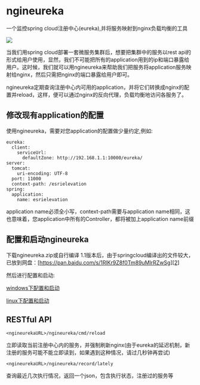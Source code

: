 # ngineureka
一个监控spring cloud注册中心(eureka),并将服务映射到nginx负载均衡的工具

![][1]

当我们用spring cloud部署一套微服务集群后，想要把集群中的服务以rest api的形式给用户使用，显然，我们不可能把所有的application用到的ip和端口暴露给用户。这时候，我们就可以用ngineureka来帮助我们把服务将application服务映射给nginx，然后只需把nginx的端口暴露给用户即可。

ngineureka定期查询注册中心内可用的application，并将它们转换成nginx的配置并reload，这样，便可以通过nginx的反向代理，负载均衡地访问各服务了。

## 修改现有application的配置
使用ngineureka，需要对您application的配置做少量约定,例如:
```
eureka:
  client:
    serviceUrl:
      defaultZone: http://192.168.1.1:10000/eureka/
server:
  tomcat:
    uri-encoding: UTF-8
  port: 11000
  context-path: /esrielevation
spring:
  application:
    name: esrielevation
```
application name必须全小写，context-path需要与application name相同，这也意味着，您application中所有的Controller，都将被加上application name前缀


## 配置和启动ngineureka
下载ngineureka.zip或自行编译
1.1版本后，由于springcloud编译出的文件较大，已放到网盘：[https://pan.baidu.com/s/1RlKr9Z8f0Tm89uMlrRZwSg][2]

然后进行配置和启动:

[windows下配置和启动][3]

[linux下配置和启动][4]

## RESTful API

```
<ngineurekaURL>/ngineureka/cmd/reload
```
立即读取当前注册中心内的服务，并强制刷新nginx(由于eureka的延迟机制，新注册的服务可能不能立即读到，如果遇到这种情况，请过几秒钟再尝试)

```
<ngineurekaURL>/ngineureka/record/lately
```
查询最近几次执行情况，返回一个json，包含执行状态，注册过的服务等


  [1]: http://7xlvcv.com1.z0.glb.clouddn.com/01bbc543-059f-4f2a-8364-dd95a7505deb
  [2]: https://pan.baidu.com/s/1RlKr9Z8f0Tm89uMlrRZwSg
  [3]: https://github.com/codingmiao/ngineureka/blob/master/wincfg.md "windows下配置和启动"
  [4]: https://github.com/codingmiao/ngineureka/blob/master/linuxcfg.md "linux下配置和启动"